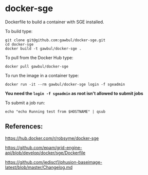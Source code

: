 docker-sge
==========

Dockerfile to build a container with SGE installed.

To build type:

```
git clone git@github.com:gawbul/docker-sge.git
cd docker-sge
docker build -t gawbul/docker-sge .
```

To pull from the Docker Hub type:

```
docker pull gawbul/docker-sge
```

To run the image in a container type:

```
docker run -it --rm gawbul/docker-sge login -f sgeadmin
```

**You need the `login -f sgeadmin` as root isn't allowed to submit jobs**

To submit a job run:

```
echo "echo Running test from $HOSTNAME" | qsub
```


## References:

https://hub.docker.com/r/robsyme/docker-sge

https://github.com/epam/grid-engine-api/blob/develop/docker/sge/Dockerfile

https://github.com/jedisct1/phusion-baseimage-latest/blob/master/Changelog.md
